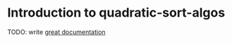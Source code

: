 # Introduction to quadratic-sort-algos

TODO: write [great documentation](http://jacobian.org/writing/great-documentation/what-to-write/)
